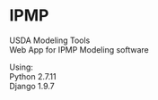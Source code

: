 # IPMP
USDA Modeling Tools  
Web App for IPMP Modeling software   

Using:  
Python 2.7.11  
Django 1.9.7  